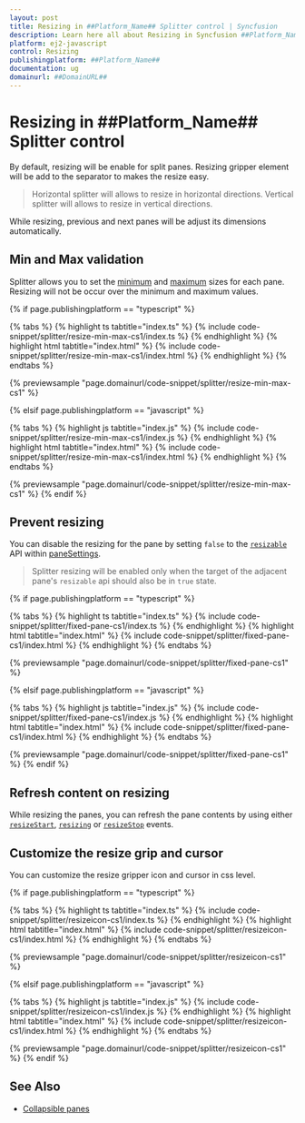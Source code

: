 ```yaml
---
layout: post
title: Resizing in ##Platform_Name## Splitter control | Syncfusion
description: Learn here all about Resizing in Syncfusion ##Platform_Name## Splitter control of Syncfusion Essential JS 2 and more.
platform: ej2-javascript
control: Resizing 
publishingplatform: ##Platform_Name##
documentation: ug
domainurl: ##DomainURL##
---
```


# Resizing in ##Platform_Name## Splitter control

By default, resizing will be enable for split panes. Resizing gripper element will be add to the separator to makes the resize easy.

> Horizontal splitter will allows to resize in horizontal directions.
> Vertical splitter will allows to resize in vertical directions.

While resizing, previous and next panes will be adjust its dimensions automatically.

## Min and Max validation

Splitter allows you to set the [minimum](../api/splitter/paneProperties/#min) and [maximum](../api/splitter/paneProperties/#max) sizes for each pane. Resizing will not be occur over the minimum and maximum values.

{% if page.publishingplatform == "typescript" %}

 {% tabs %}
{% highlight ts tabtitle="index.ts" %}
{% include code-snippet/splitter/resize-min-max-cs1/index.ts %}
{% endhighlight %}
{% highlight html tabtitle="index.html" %}
{% include code-snippet/splitter/resize-min-max-cs1/index.html %}
{% endhighlight %}
{% endtabs %}
        
{% previewsample "page.domainurl/code-snippet/splitter/resize-min-max-cs1" %}

{% elsif page.publishingplatform == "javascript" %}

{% tabs %}
{% highlight js tabtitle="index.js" %}
{% include code-snippet/splitter/resize-min-max-cs1/index.js %}
{% endhighlight %}
{% highlight html tabtitle="index.html" %}
{% include code-snippet/splitter/resize-min-max-cs1/index.html %}
{% endhighlight %}
{% endtabs %}

{% previewsample "page.domainurl/code-snippet/splitter/resize-min-max-cs1" %}
{% endif %}

## Prevent resizing

You can disable the resizing for the pane by setting `false` to the [`resizable`](../api/splitter/panePropertiesModel/#resizable) API within [paneSettings](../api/splitter/paneProperties/#paneproperties).

> Splitter resizing will be enabled only when the target of the adjacent pane's `resizable` api should also be in `true` state.

{% if page.publishingplatform == "typescript" %}

 {% tabs %}
{% highlight ts tabtitle="index.ts" %}
{% include code-snippet/splitter/fixed-pane-cs1/index.ts %}
{% endhighlight %}
{% highlight html tabtitle="index.html" %}
{% include code-snippet/splitter/fixed-pane-cs1/index.html %}
{% endhighlight %}
{% endtabs %}
        
{% previewsample "page.domainurl/code-snippet/splitter/fixed-pane-cs1" %}

{% elsif page.publishingplatform == "javascript" %}

{% tabs %}
{% highlight js tabtitle="index.js" %}
{% include code-snippet/splitter/fixed-pane-cs1/index.js %}
{% endhighlight %}
{% highlight html tabtitle="index.html" %}
{% include code-snippet/splitter/fixed-pane-cs1/index.html %}
{% endhighlight %}
{% endtabs %}

{% previewsample "page.domainurl/code-snippet/splitter/fixed-pane-cs1" %}
{% endif %}

## Refresh content on resizing

While resizing the panes, you can refresh the pane contents by using either [`resizeStart`](../api/splitter/#resizestart), [`resizing`](../api/splitter/#resizestart) or [`resizeStop`](../api/splitter/#resizestart) events.

## Customize the resize grip and cursor

You can customize the resize gripper icon and cursor in css level.

{% if page.publishingplatform == "typescript" %}

 {% tabs %}
{% highlight ts tabtitle="index.ts" %}
{% include code-snippet/splitter/resizeicon-cs1/index.ts %}
{% endhighlight %}
{% highlight html tabtitle="index.html" %}
{% include code-snippet/splitter/resizeicon-cs1/index.html %}
{% endhighlight %}
{% endtabs %}
        
{% previewsample "page.domainurl/code-snippet/splitter/resizeicon-cs1" %}

{% elsif page.publishingplatform == "javascript" %}

{% tabs %}
{% highlight js tabtitle="index.js" %}
{% include code-snippet/splitter/resizeicon-cs1/index.js %}
{% endhighlight %}
{% highlight html tabtitle="index.html" %}
{% include code-snippet/splitter/resizeicon-cs1/index.html %}
{% endhighlight %}
{% endtabs %}

{% previewsample "page.domainurl/code-snippet/splitter/resizeicon-cs1" %}
{% endif %}

## See Also

* [Collapsible panes](./expand-and-collapse/)